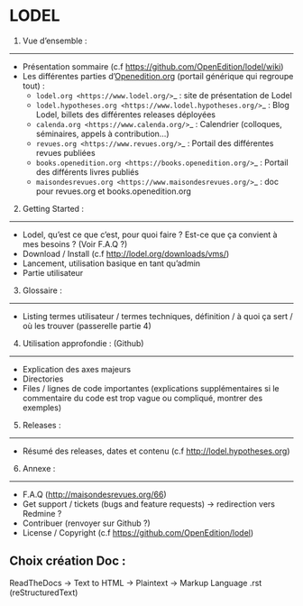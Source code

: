 LODEL
=====

1. 	Vue d’ensemble :
------------------------

- Présentation sommaire (c.f https://github.com/OpenEdition/lodel/wiki)
- Les différentes parties d’[Openedition.org](https://www.openedition.org) (portail générique qui regroupe tout) :
	- `lodel.org <https://www.lodel.org/>`_ : site de présentation de Lodel
	- `lodel.hypotheses.org <https://www.lodel.hypotheses.org/>`_ : Blog Lodel, billets des différentes releases déployées
	- `calenda.org <https://www.calenda.org/>`_ : Calendrier (colloques, séminaires, appels à contribution…)
	- `revues.org <https://www.revues.org/>`_ : Portail des différentes revues publiées
	- `books.openedition.org <https://books.openedition.org/>`_ : Portail des différents livres publiés
	- `maisondesrevues.org <https://www.maisondesrevues.org/>`_ : doc pour revues.org et books.openedition.org

2.	Getting Started :
-------------------------

- Lodel, qu’est ce que c’est, pour quoi faire ? Est-ce que ça convient à mes besoins ? (Voir F.A.Q ?) 
- Download / Install (c.f http://lodel.org/downloads/vms/)
- Lancement, utilisation basique en tant qu’admin
- Partie utilisateur

3.	Glossaire :
-------------------

- Listing termes utilisateur / termes techniques, définition / à quoi ça sert / où les trouver (passerelle partie 4)

4.	Utilisation approfondie : (Github)
------------------------------------------

- Explication des axes majeurs
- Directories
- Files / lignes de code importantes (explications supplémentaires si le commentaire du code est trop vague ou compliqué, montrer des exemples)

5.	Releases :
------------------

- Résumé des releases, dates et contenu (c.f http://lodel.hypotheses.org)

6.	Annexe :
----------------

- F.A.Q (http://maisondesrevues.org/66)
- Get support / tickets (bugs and feature requests) -> redirection vers Redmine ?
- Contribuer (renvoyer sur Github ?)
- License / Copyright (c.f https://github.com/OpenEdition/lodel)

Choix création Doc :
--------------------

ReadTheDocs -> Text to HTML -> Plaintext -> Markup Language .rst (reStructuredText)
